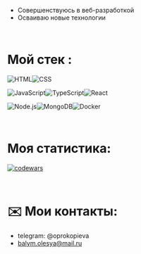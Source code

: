 - Совершенствуюсь в веб-разработкой
- Осваиваю новые технологии



&nbsp;
&nbsp;


# Мой стек :
<div>
  <img src="https://camo.githubusercontent.com/21bcb5243d15c77aa1310558a2a5f87ff5926a3e06c12f3072e3cc29eeeef69d/68747470733a2f2f696d672e736869656c64732e696f2f62616467652f2d48544d4c2d6565653f7374796c653d666c61742d737175617265266c6f676f3d48544d4c35" title="HTML5" alt="HTML" /><img src="https://camo.githubusercontent.com/bc978eb7fa59934be441d256a6d5e4ce908eda7e356c8160dca9e123d87b35b3/68747470733a2f2f696d672e736869656c64732e696f2f62616467652f2d4353532d6565653f7374796c653d666c61742d737175617265266c6f676f3d43535333266c6f676f436f6c6f723d313537324236"  title="CSS3" alt="CSS" />&nbsp;&nbsp;
  
  <img src="https://camo.githubusercontent.com/e8700f4fc8796e3bce2c8eb201108e3364a8526379cbe8a85db85f480406476b/68747470733a2f2f696d672e736869656c64732e696f2f62616467652f2d4a6176615363726970742d6565653f7374796c653d666c61742d737175617265266c6f676f3d6a617661736372697074266c6f676f436f6c6f723d353535" title="JavaScript" alt="JavaScript" /><img src="https://camo.githubusercontent.com/8664284f309c87e4bca33a7f2f52fc4173c149482c8bacb410c9dc64b17875a6/68747470733a2f2f696d672e736869656c64732e696f2f62616467652f2d547970655363726970742d6565653f7374796c653d666c61742d737175617265266c6f676f3d74797065736372697074" title="TypeScript" alt="TypeScript" /><img src="https://camo.githubusercontent.com/c959d2c5261c92b43d21139dcfc6c3aafdebe725619d079a0331172e92ceb1e7/68747470733a2f2f696d672e736869656c64732e696f2f62616467652f2d52656163742d6565653f7374796c653d666c61742d737175617265266c6f676f3d7265616374266c6f676f436f6c6f723d303038386363" title="React" alt="React" />&nbsp;&nbsp;
  
  <img src="https://camo.githubusercontent.com/1df7ab3050cbac7a5a84a8fc9abe3f29ffb92b9b48d9558fb3a40ed5ff8c3c97/68747470733a2f2f696d672e736869656c64732e696f2f62616467652f2d4e6f64652e6a732d6565653f7374796c653d666c61742d737175617265266c6f676f3d6e6f64652e6a73" title="Node.js" alt="Node.js" /><img src="https://camo.githubusercontent.com/ce4e6a3ea51f177dc920aa6fee10449105a54e1e35cfbb585036aa4b7bf1c72e/68747470733a2f2f696d672e736869656c64732e696f2f62616467652f2d4d6f6e676f44422d6565653f7374796c653d666c61742d737175617265266c6f676f3d6d6f6e676f6462" title="MongoDB" alt="MongoDB" /><img src="https://camo.githubusercontent.com/22d5eba1fef0e2d0901f76f4fad0aea84a67c6950d26c8be57ac39572d27e641/68747470733a2f2f696d672e736869656c64732e696f2f62616467652f2d446f636b65722d6565653f7374796c653d666c61742d737175617265266c6f676f3d646f636b6572" title="Docker" alt="Docker" />&nbsp;&nbsp;
  
  
  
&nbsp;
&nbsp;
&nbsp;


# Моя статистика:

[![codewars](https://www.codewars.com/users/Oleeesya/badges/large)](https://www.codewars.com/users/Oleeesya)   

&nbsp;
&nbsp;
&nbsp;
&nbsp;
&nbsp;
&nbsp;
# ✉️ Мои контакты:

- telegram: @oprokopieva
- balym.olesya@mail.ru

